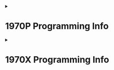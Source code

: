 <details>
<summary> <h1>1970P Programming Info</h1> </summary>

![GitHub last commit (by committer)](https://img.shields.io/github/last-commit/CurlyFries1970/CurlyFries-Match)

## For Judges
- All files are setup (Vex auto-generated) except for the files in the **["CurlyFries-Match/src" folder](https://github.com/CurlyFries1970/1970R-Programs/tree/main/CurlyFries-Match/src "Click to view online copy")** and the **["/include" folder](https://github.com/CurlyFries1970/1970R-Programs/tree/main/CurlyFries-Match/include "Click to view online copy")**, which are written by me.
- I wrote a quick summary of some program features at the beginning of the **["main.cpp" file](https://github.com/CurlyFries1970/1970R-Programs/blob/main/CurlyFries-Match/src/main.cpp "Click to view online copy")**.

## For Teammates
- If I'm not present, use the [program download instructions](https://github.com/CurlyFries1970/1970R-Programs/wiki/Download-Instructions)

## To Do

- [X] Reformat for new season
- [X] PID
- [ ] Tune PID
- [ ] Robot testing UI

## Changelog
<details>
<summary> <b> Season '23 - '24 </b> </summary>

> #### 01/27/24 
> - Published program to Github
> - Added README

> #### 01/30/24
> - Added controller display
> - Tweaked palettes

> #### 02/16/24
> - Added skills auton

> #### 02/17/24
> - Redid comments
> - Added wing controls

> #### 02/23/24
> - Changed wings to Pneumatics
> - Added Skills auton to main program auton selector
> - Began replacing inheritance with composition for UI library

> #### 02/27/24
> - Improved far auton

> #### 03/06/24
> - Improved skills auton

> #### 03/09/24
> - '23 - '24 Season ended 
</details>

#### Season '24 - '25

> #### 03/20/24
> - Switched to 1970P for upcoming season
> - Began work on PID
> - Established "Journal" as separate file

> #### 12/14/24
> - Began revamping Notebook
> - Removed Programming Journal
> - Resumed usage of Changelog
</details>
<details>
<summary> <h1>1970X Programming Info</h1> </summary>

![GitHub last commit (by committer)](https://img.shields.io/github/last-commit/CurlyFries1970/CurlyFries-Match)

## For Judges

## For Teammates

## To Do

## Changelog
#### Season '24 - '25

> #### 02/08/25
> - Added files to shared repository
</details>
